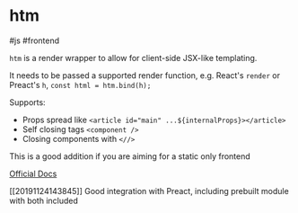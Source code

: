 # htm

#js #frontend

`htm` is a render wrapper to allow for client-side JSX-like templating.

It needs to be passed a supported render function, e.g. React's `render` or Preact's `h`, `const html = htm.bind(h);`

Supports:

* Props spread like `<article id="main" ...${internalProps}></article>`
* Self closing tags `<component />`
* Closing components with `<//>`

This is a good addition if you are aiming for a static only frontend

[Official Docs](https://github.com/developit/htm)

[[20191124143845]] Good integration with Preact, including prebuilt module with both included
